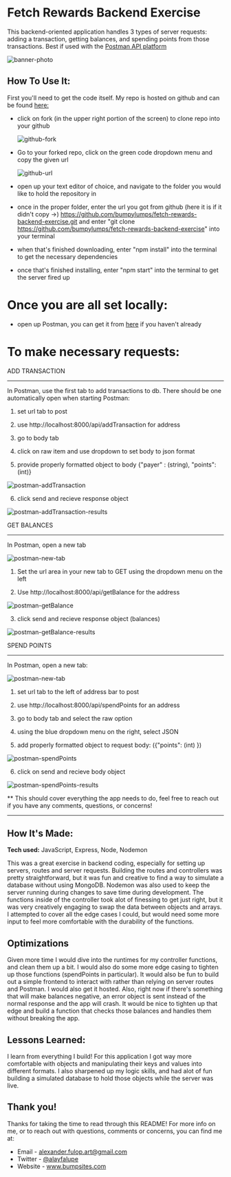 

# Fetch Rewards Backend Exercise

This backend-oriented application handles 3 types of server requests: adding a transaction, getting balances, and spending points from those transactions. Best if used with the [Postman API platform](https://www.postman.com/)


![banner-photo](https://user-images.githubusercontent.com/89161501/199851930-a91cad65-67c3-44fd-af55-86ccdccdb04f.JPG)


## How To Use It: 

First you'll need to get the code itself. My repo is hosted on github and can be found [here:](https://github.com/bumpylumps/fetch-rewards-backend-exercise)

- click on fork (in the upper right portion of the screen) to clone repo into your github

    ![github-fork](https://user-images.githubusercontent.com/89161501/199853102-45c59bb9-3a26-49b6-a595-f27f6bcdc396.JPG)

- Go to  your forked repo, click on the green code dropdown menu and copy the given url

    ![github-url](https://user-images.githubusercontent.com/89161501/199853160-9d3a97c8-01c0-4e8b-9265-c24e486a12e1.JPG)

- open up your text editor of choice, and navigate to the folder you would like to hold the repository in

- once in the proper folder, enter the url you got from github (here it is if it didn't copy ->) https://github.com/bumpylumps/fetch-rewards-backend-exercise.git
   and enter "git clone https://github.com/bumpylumps/fetch-rewards-backend-exercise" into your terminal
   
- when that's finished downloading, enter "npm install" into the terminal to get the necessary dependencies

- once that's finished installing, enter "npm start" into the terminal to get the server fired up

# Once you are all set locally:

- open up Postman, you can get it from [here](https://www.postman.com/) if you haven't already
        

# To make necessary requests: 

ADD TRANSACTION 
***
In Postman, use the first tab to add transactions to db. There should be one automatically open when starting Postman:
    

   1) set url tab to post
    
   2) use http://localhost:8000/api/addTransaction for address
    
   3) go to body tab
   
   4) click on raw item and use dropdown to set body to json format
     
   5) provide properly formatted object to body {"payer" : (string), "points": (int)}
    
 ![postman-addTransaction](https://user-images.githubusercontent.com/89161501/199855099-6e8c9127-969b-4b4f-8d28-83610e7a9d93.JPG)

    
   6) click send and recieve response object
    
![postman-addTransaction-results](https://user-images.githubusercontent.com/89161501/199855193-ea2acee7-d186-425f-b78d-fce3441e2a53.JPG)
    
    
GET BALANCES
***
In Postman, open a new tab
    
![postman-new-tab](https://user-images.githubusercontent.com/89161501/199855611-6fc76743-6715-4110-86fc-8ee15d426056.JPG)
    
    
1) Set the url area in your new tab to GET using the dropdown menu on the left

2)  Use http://localhost:8000/api/getBalance for the address


 
![postman-getBalance](https://user-images.githubusercontent.com/89161501/199855947-6a45e3e2-c867-49c3-b3a5-a6c5e310f1bb.JPG)
	
3) click send and recieve response object (balances)
	
	
![postman-getBalance-results](https://user-images.githubusercontent.com/89161501/199856000-d346cc43-bff8-40a8-ba30-270ab59447e0.JPG)


	
SPEND POINTS
***

In Postman, open a new tab: 
	
![postman-new-tab](https://user-images.githubusercontent.com/89161501/199856263-5484d0a0-cd13-4c85-8dd5-53d42a45beeb.JPG)

1) set url tab to the left of address bar to post

2) use http://localhost:8000/api/spendPoints for an address

3) go to body tab and select the raw option

4) using the blue dropdown menu on the right, select JSON

5) add properly formatted object to request body: ({"points": (int) })
	
![postman-spendPoints](https://user-images.githubusercontent.com/89161501/199856552-9340fc69-d459-4223-815b-e23ea2aaf283.JPG)

6) click on send and recieve body object

![postman-spendPoints-results](https://user-images.githubusercontent.com/89161501/199856716-4a4f9916-b6d4-45a9-9759-779cfe24cf29.JPG)

** This should cover everything the app needs to do, feel free to reach out if you have any comments, questions, or concerns!


***

## How It's Made:

**Tech used:**  JavaScript, Express, Node, Nodemon

This was a great exercise in backend coding, especially for setting up servers, routes and server requests. Building the routes and controllers was pretty straightforward, but it was fun and creative to find a way to simulate a database without using MongoDB. Nodemon was also used to keep the server running during changes to save time during development. The functions inside of the controller took alot of finessing to get just right, but it was very creatively engaging to swap the data between objects and arrays. I attempted to cover all the edge cases I could, but would need some more input to feel more comfortable with the durability of the functions.  


## Optimizations
Given more time I would dive into the runtimes for my controller functions, and clean them up a bit. I would also do some more edge casing to tighten up those functions (spendPoints in particular). It would also be fun to build out a simple frontend to interact with rather than relying on server routes and Postman. I would also get it hosted. Also, right now if there's something that will make balances negative, an error object is sent instead of the normal response and the app will crash. It would be nice to tighten up that edge and build a function that checks those balances and handles them without breaking the app. 

## Lessons Learned:
I learn from everything I build! For this application I got way more comfortable with objects and manipulating their keys and values into different formats. I also sharpened up my logic skills, and had alot of fun building a simulated database to hold those objects while the server was live. 

## Thank you!

Thanks for taking the time to read through this README! For more info on me, or to reach out with questions, comments or concerns, you can find me at: 

* Email - alexander.fulop.art@gmail.com
* Twitter - [@alayfalupe](https://twitter.com/alayfalupe)
* Website - www.bumpsites.com

